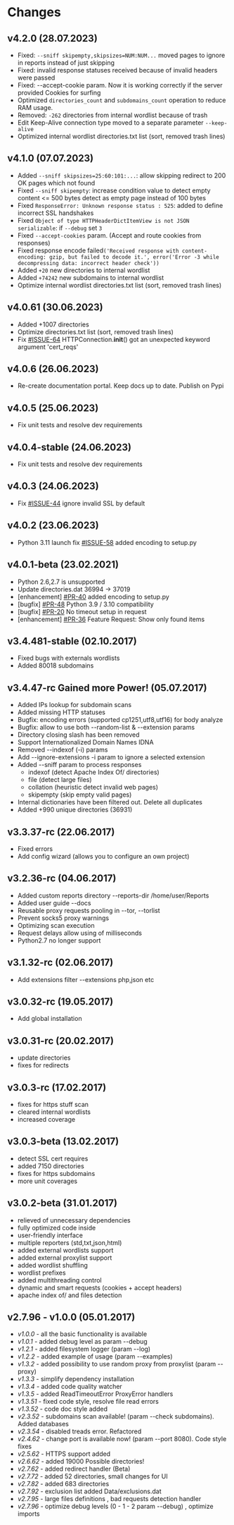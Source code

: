 Changes
=======
v4.2.0 (28.07.2023)
---------------------------
- Fixed: `--sniff skipempty,skipsizes=NUM:NUM...` moved pages to ignore in reports instead of just skipping
- Fixed: invalid response statuses received because of invalid headers were passed
- Fixed: --accept-cookie param. Now it is working correctly if the server provided Cookies for surfing
- Optimized `directories_count` and `subdomains_count` operation to reduce RAM usage.
- Removed: `-262` directories from internal wordlist because of trash
- Edit Keep-Alive connection type moved to a separate parameter `--keep-alive`
- Optimized internal wordlist directories.txt list (sort, removed trash lines)

v4.1.0 (07.07.2023)
---------------------------
-   Added `--sniff skipsizes=25:60:101:...`: allow skipping redirect to 200 OK pages which not found
-   Fixed `--sniff skipempty`: increase condition value to detect empty content <= 500 bytes detect as empty page instead of 100 bytes
-   Fixed `ResponseError: Unknown response status : 525`: added to define incorrect SSL handshakes
-   Fixed `Object of type HTTPHeaderDictItemView is not JSON serializable`: if `--debug` set `3`
-   Fixed `--accept-cookies` param. (Accept and route cookies from responses)
-   Fixed response encode failed`('Received response with content-encoding: gzip, but failed to decode it.', error('Error -3 while decompressing data: incorrect header check'))`
-   Added `+20` new directories to internal wordlist
-   Added `+74242` new subdomains to internal wordlist
-   Optimize internal wordlist directories.txt list (sort, removed trash lines)

v4.0.61 (30.06.2023)
---------------------------
-   Added +1007 directories
-   Optimize directories.txt list (sort, removed trash lines)
-   Fix [#ISSUE-64](https://github.com/stanislav-web/OpenDoor/issues/64) HTTPConnection.__init__() got an unexpected keyword argument 'cert_reqs'

v4.0.6 (26.06.2023)
---------------------------
-   Re-create documentation portal. Keep docs up to date. Publish on Pypi

v4.0.5 (25.06.2023)
---------------------------
-   Fix unit tests and resolve dev requirements

v4.0.4-stable (24.06.2023)
---------------------------
-   Fix unit tests and resolve dev requirements

v4.0.3 (24.06.2023)
-------------------
-   Fix [#ISSUE-44](https://github.com/stanislav-web/OpenDoor/issues/44) ignore invalid SSL by default

v4.0.2 (23.06.2023)
-------------------
-   Python 3.11 launch fix [#ISSUE-58](https://github.com/stanislav-web/OpenDoor/issues/58) added encoding to setup.py 

v4.0.1-beta (23.02.2021)
------------------------
-   Python 2.6,2.7 is unsupported
-   Update directories.dat  36994 -> 37019
-   [enhancement] [#PR-40](https://github.com/stanislav-web/OpenDoor/issues/40) added encoding to setup.py 
-   [bugfix] [#PR-48](https://github.com/stanislav-web/OpenDoor/issues/48) Python 3.9 / 3.10 compatibility
-   [bugfix] [#PR-20](https://github.com/stanislav-web/OpenDoor/issues/20) No timeout setup in request
-   [enhancement] [#PR-36](https://github.com/stanislav-web/OpenDoor/issues/36) Feature Request: Show only found items

v3.4.481-stable (02.10.2017)
----------------------------
-   Fixed bugs with externals wordlists
-   Added 80018 subdomains

v3.4.47-rc Gained more Power! (05.07.2017)
------------------------------------------
- Added IPs lookup for subdomain scans
- Added missing HTTP statuses
- Bugfix: encoding errors (supported cp1251,utf8,utf16) for body analyze
- Bugfix: allow to use both --random-list & --extension params
- Directory closing slash has been removed
- Support Internationalized Domain Names IDNA
- Removed --indexof (-i) params
- Add --ignore-extensions -i param to ignore a selected extension
- Added --sniff param to process responses
    - indexof   (detect Apache Index Of/ directories)
    - file      (detect large files)
    - collation (heuristic detect invalid web pages)
    - skipempty (skip empty valid pages)
- Internal dictionaries have been filtered out. Delete all duplicates
- Added +990 unique directories (36931)

v3.3.37-rc (22.06.2017)
------------------------
- Fixed errors
- Add config wizard (allows you to configure an own project)
    
v3.2.36-rc (04.06.2017)
------------------------
- Added custom reports directory --reports-dir /home/user/Reports
- Added user guide --docs
- Reusable proxy requests pooling in --tor, --torlist
- Prevent socks5 proxy warnings
- Optimizing scan execution
- Request delays allow using of milliseconds
- Python2.7 no longer support

v3.1.32-rc (02.06.2017)
------------------------
- Add extensions filter --extensions php,json etc

v3.0.32-rc (19.05.2017)
-----------------------
- Add global installation

v3.0.31-rc (20.02.2017)
------------------------
- update directories
- fixes for redirects

v3.0.3-rc (17.02.2017)
-----------------------
- fixes for https stuff scan
- cleared internal wordlists
- increased coverage
    
v3.0.3-beta (13.02.2017)
-------------------------
- detect SSL cert requires
- added 7150 directories
- fixes for https subdomains
- more unit coverages
    
v3.0.2-beta (31.01.2017)
------------------------
- relieved of unnecessary dependencies
- fully optimized code inside
- user-friendly interface
- multiple reporters (std,txt,json,html)
- added external wordlists support
- added external proxylist support
- added wordlist shuffling
- wordlist prefixes
- added multithreading control
- dynamic and smart requests (cookies + accept headers)
- apache index of/ and files detection

v2.7.96  - v1.0.0 (05.01.2017)
------------------------------

* *v1.0.0* - all the basic functionality is available
* *v1.0.1* - added debug level as param --debug
* *v1.2.1* - added filesystem logger (param --log)
* *v1.2.2* - added example of usage (param --examples)
* *v1.3.2* - added possibility to use random proxy from proxylist (param --proxy)
* *v1.3.3* - simplify dependency installation
* *v1.3.4* - added code quality watcher
* *v1.3.5* - added ReadTimeoutError ProxyError handlers
* *v1.3.51* - fixed code style, resolve file read errors
* *v1.3.52* - code doc style added
* *v2.3.52* - subdomains scan available! (param --check subdomains). Added databases
* *v2.3.54* - disabled treads error. Refactored
* *v2.4.62* - change port is available now! (param --port 8080). Code style fixes
* *v2.5.62* - HTTPS support added
* *v2.6.62* - added 19000 Possible directories!
* *v2.7.62* - added redirect handler (Beta)
* *v2.7.72* - added 52 directories, small changes for UI
* *v2.7.82* - added 683 directories
* *v2.7.92* - exclusion list added Data/exclusions.dat
* *v2.7.95* - large files definitions , bad requests detection handler
* *v2.7.96* - optimize debug levels (0 - 1 - 2 param --debug) , optimize imports